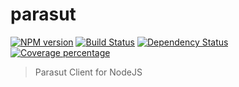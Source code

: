 # parasut

[![NPM version][npm-image]][npm-url]
[![Build Status][travis-image]][travis-url]
[![Dependency Status][daviddm-image]][daviddm-url]
[![Coverage percentage][coveralls-image]][coveralls-url]

> Parasut Client for NodeJS

[npm-image]: https://badge.fury.io/js/parasut.svg
[npm-url]: https://npmjs.org/package/parasut
[travis-image]: https://travis-ci.org/salimkayabasi/parasut.svg?branch=master
[travis-url]: https://travis-ci.org/salimkayabasi/parasut
[daviddm-image]: https://david-dm.org/salimkayabasi/parasut.svg?theme=shields.io
[daviddm-url]: https://david-dm.org/salimkayabasi/parasut
[coveralls-image]: https://coveralls.io/repos/salimkayabasi/parasut/badge.svg
[coveralls-url]: https://coveralls.io/r/salimkayabasi/parasut
